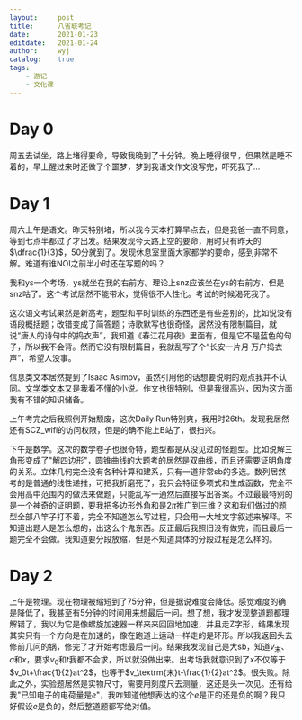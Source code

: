 ```yaml
---
layout:		post
title:		八省联考记
date:		2021-01-23
editdate:	2021-01-24
author:		wyj
catalog:	true
tags:
    - 游记
    - 文化课
---
```


# Day 0

周五去试坐，路上堵得要命，导致我晚到了十分钟。晚上睡得很早，但果然是睡不着的，早上醒过来时还做了个噩梦，梦到我语文作文没写完，吓死我了$\dots$

# Day 1

周六上午是语文。昨天特别堵，所以我今天本打算早点去，但是我爸一直不同意，等到七点半都过了才出发。结果发现今天路上空的要命，用时只有昨天的$\dfrac{1}{3}$，50分就到了。发现休息室里面大家都学的要命，感到非常不解。难道有谁NOI之前半小时还在写题的吗？

我和ys一个考场，ys就坐在我的右前方。理论上snz应该坐在ys的右前方，但是snz咕了。这个考试居然不能带水，觉得很不人性化。考试的时候渴死我了。

这次语文考试果然是新高考，题型和平时训练的东西还是有些差别的，比如说没有语段概括题；改错变成了简答题；诗歌默写也很奇怪，居然没有限制篇目，就说“唐人的诗句中的捣衣声”，我知道《春江花月夜》里面有，但是它不是蓝色的句子，所以我不会背。然而它没有限制篇目，我就乱写了个“长安一片月 万户捣衣声”，希望人没事。

信息类文本居然提到了Isaac Asimov，虽然引用他的话想要说明的观点我并不认同。[文学类文本](http://reader.epubee.com/books/mobile/ce/ce5e111dcd9ebadd7c927f101d0ce148/text00277.html)又是我看不懂的小说。作文也很特别，但是我很高兴，因为这方面我有不错的知识储备。

上午考完之后我照例开始颓废，这次Daily Run特别爽，我用时26th。发现我居然还有SCZ_wifi的访问权限，但是的确不能上B站了，很扫兴。

下午是数学。这次的数学卷子也很奇特，题型都是从没见过的怪题型。比如说解三角形变成了"解四边形"，圆锥曲线的大题考的居然是双曲线，而且还需要证明角度的关系。立体几何完全没有各种计算和建系，只有一道非常sb的多选。数列居然考的是普通的线性递推，可把我折磨死了，我只会特征多项式和生成函数，完全不会用高中范围内的做法来做题，只能乱写一通然后直接写出答案。不过最最特别的是一个神奇的证明题，要我把多边形外角和是$2\pi$推广到三维？这和我们做过的题型全部八竿子打不着，完全不知道怎么写过程，只会用一大堆文字叙述来解释。不知道出题人是怎么想的，出这么个鬼东西。反正最后我照旧没有做完，而且最后一题完全不会做。我知道要分段放缩，但是不知道具体的分段过程是怎么样的。

# Day 2

上午是物理。现在物理被缩短到了75分钟，但是据说难度会降低。感觉难度的确是降低了，我甚至有5分钟的时间用来想最后一问。想了想，我才发现整道题都理解错了，我以为它是像螺旋加速器一样来来回回地加速，并且走Z字形，结果发现其实只有一个方向是在加速的，像在跑道上运动一样走的是环形。所以我返回头去修前几问的锅，修完了才开始考虑最后一问。结果我发现自己是大sb，知道$v_\textrm{末}$、$a$和$x$，要求$v_0$和$t$我都不会求，所以就没做出来。出考场我就意识到了$x$不仅等于$v_0t+\frac{1}{2}at^2$，也等于$v_\textrm{末}t-\frac{1}{2}at^2$。很失败。除此之外，实验题居然是实物尺寸，需要用刻度尺去测量，这还是头一次见。还有给我"已知电子的电荷量是$e$"，我咋知道他想表达的这个$e$是正的还是负的啊？我只好假设$e$是负的，然后整道题都写绝对值。
